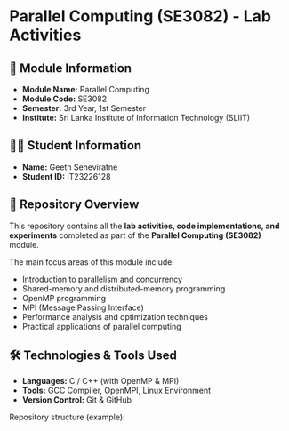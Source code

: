 # Parallel Computing (SE3082) - Lab Activities  

## 📌 Module Information  
- **Module Name:** Parallel Computing  
- **Module Code:** SE3082  
- **Semester:** 3rd Year, 1st Semester  
- **Institute:** Sri Lanka Institute of Information Technology (SLIIT)  

## 👨‍🎓 Student Information  
- **Name:** Geeth Seneviratne  
- **Student ID:** IT23226128  

## 📂 Repository Overview  
This repository contains all the **lab activities, code implementations, and experiments** completed as part of the **Parallel Computing (SE3082)** module.  

The main focus areas of this module include:  
- Introduction to parallelism and concurrency  
- Shared-memory and distributed-memory programming  
- OpenMP programming  
- MPI (Message Passing Interface)  
- Performance analysis and optimization techniques  
- Practical applications of parallel computing  

## 🛠️ Technologies & Tools Used  
- **Languages:** C / C++ (with OpenMP & MPI)  
- **Tools:** GCC Compiler, OpenMPI, Linux Environment  
- **Version Control:** Git & GitHub  

Repository structure (example):  

